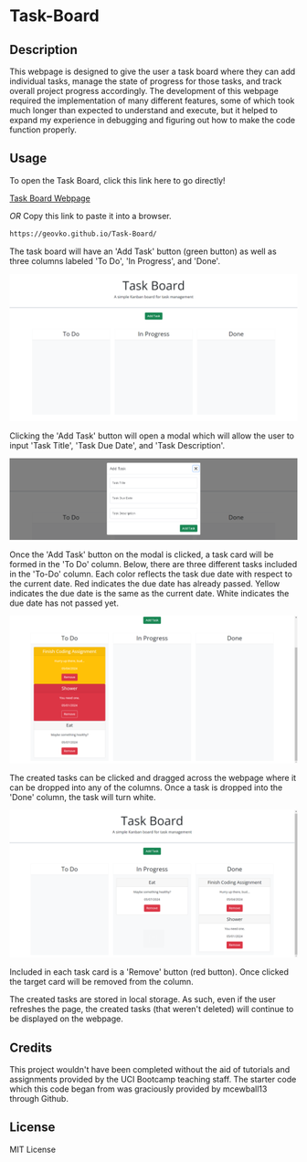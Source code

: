 # Task-Board

## Description

This webpage is designed to give the user a task board where they can add individual tasks, manage the state of progress for those tasks, and track overall project progress accordingly. The development of this webpage required the implementation of many different features, some of which took much longer than expected to understand and execute, but it helped to expand my experience in debugging and figuring out how to make the code function properly. 

## Usage

To open the Task Board, click this link here to go directly!

[Task Board Webpage](https://geovko.github.io/Task-Board/)

*OR* Copy this link to paste it into a browser.
  ```md
https://geovko.github.io/Task-Board/
  ```

The task board will have an 'Add Task' button (green button) as well as three columns labeled 'To Do', 'In Progress', and 'Done'. 

![Main task board webpage without any inputs](assets/images/task-board.empty.png)

Clicking the 'Add Task' button will open a modal which will allow the user to input 'Task Title', 'Task Due Date', and 'Task Description'.

![Main task board webpage without any inputs](assets/images/task-board.add.png)

Once the 'Add Task' button on the modal is clicked, a task card will be formed in the 'To Do' column. Below, there are three different tasks included in the 'To-Do' column. Each color reflects the task due date with respect to the current date. Red indicates the due date has already passed. Yellow indicates the due date is the same as the current date. White indicates the due date has not passed yet.

![Main task board webpage without any inputs](assets/images/task-board.tasks.png)

The created tasks can be clicked and dragged across the webpage where it can be dropped into any of the columns. Once a task is dropped into the 'Done' column, the task will turn white.

![Main task board webpage without any inputs](assets/images/task-board.done.png)

Included in each task card is a 'Remove' button (red button). Once clicked the target card will be removed from the column.

The created tasks are stored in local storage. As such, even if the user refreshes the page, the created tasks (that weren't deleted) will continue to be displayed on the webpage.

## Credits

This project wouldn't have been completed without the aid of tutorials and assignments provided by the UCI Bootcamp teaching staff. The starter code which this code began from was graciously provided by mcewball13 through Github. 

## License

MIT License
